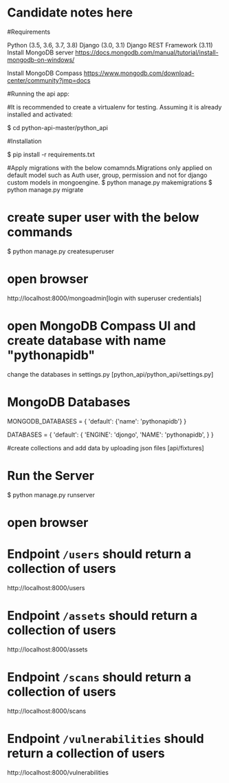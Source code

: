 # Candidate notes here

#Requirements

Python (3.5, 3.6, 3.7, 3.8)
Django (3.0, 3.1)
Django REST Framework (3.11)
Install MongoDB server https://docs.mongodb.com/manual/tutorial/install-mongodb-on-windows/

Install MongoDB Compass https://www.mongodb.com/download-center/community?jmp=docs


#Running the api app:


#It is recommended to create a virtualenv for testing. Assuming it is already installed and activated:

$ cd python-api-master/python_api


#Installation


$ pip install -r requirements.txt


#Apply migrations with the below comamnds.Migrations only applied on default model such as Auth user, group, permission and not for django custom models in mongoengine.
$ python manage.py makemigrations
$ python manage.py migrate

# create super user with the below commands
$ python manage.py createsuperuser


# open browser
http://localhost:8000/mongoadmin[login with superuser credentials]

# open MongoDB Compass UI and create database with name "pythonapidb"
change the databases in settings.py [python_api/python_api/settings.py]

# MongoDB Databases
MONGODB_DATABASES = {
    'default': {'name': 'pythonapidb'}
}

DATABASES = {
    'default': {
        'ENGINE': 'djongo',
        'NAME': 'pythonapidb',
    }
}

#create collections and add data by uploading  json files [api/fixtures]

# Run the Server
$ python manage.py runserver

# open browser
# Endpoint `/users` should return a collection of users
http://localhost:8000/users

# Endpoint `/assets` should return a collection of users
http://localhost:8000/assets

# Endpoint `/scans` should return a collection of users
http://localhost:8000/scans

# Endpoint `/vulnerabilities` should return a collection of users
http://localhost:8000/vulnerabilities


